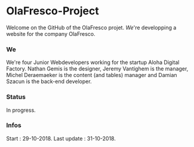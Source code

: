 # OlaFresco-Project

Welcome on the GitHub of the OlaFresco projet. *We*'re developping a website for the company OlaFresco.

### We

We're four Junior Webdevelopers working for the startup Aloha Digital Factory. Nathan Gemis is the designer, Jeremy Vantighem is the manager, Michel Deraemaeker is the content (and tables) manager and Damian Szacun is the back-end developer.

### Status

In progress.

### Infos

Start : 29-10-2018.
Last update : 31-10-2018.
